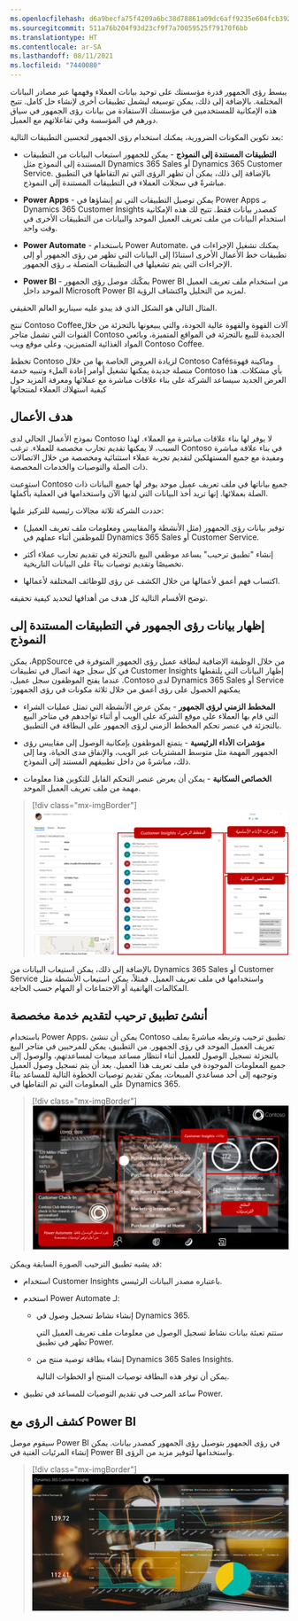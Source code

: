 ```yaml
---
ms.openlocfilehash: d6a9becfa75f4209a6bc38d78861a09dc6aff9235e604fcb3928b8b8b9f4bfea
ms.sourcegitcommit: 511a76b204f93d23cf9f7a70059525f79170f6bb
ms.translationtype: HT
ms.contentlocale: ar-SA
ms.lasthandoff: 08/11/2021
ms.locfileid: "7440080"
---
```

يبسط رؤى الجمهور قدرة مؤسستك على توحيد بيانات العملاء وفهمها عبر مصادر البيانات المختلفة.
بالإضافة إلى ذلك، يمكن توسيعه ليشمل تطبيقات أخرى لإنشاء حل كامل. تتيح هذه الإمكانية للمستخدمين في مؤسستك الاستفادة من بيانات رؤى الجمهور في سياق دورهم في المؤسسة وفي تفاعلاتهم مع العميل.

بعد تكوين المكونات الضرورية، يمكنك استخدام رؤى الجمهور لتحسين التطبيقات التالية:

- **التطبيقات المستندة إلى النموذج** - يمكن للجمهور استيعاب البيانات من التطبيقات المستندة إلى النموذج مثل Dynamics 365 Sales أو Dynamics 365 Customer Service. بالإضافة إلى ذلك، يمكن أن تظهر الرؤى التي تم التقاطها في التطبيق مباشرةً في سجلات العملاء في التطبيقات المستندة إلى النموذج.

- **Power Apps** - يمكن توصيل التطبيقات التي تم إنشاؤها في Power Apps بـ Dynamics 365 Customer Insights كمصدر بيانات فقط. تتيح لك هذه الإمكانية استخدام البيانات من ملف تعريف العميل الموحد والبيانات من التطبيقات الأخرى في وقت واحد.

- **Power Automate** - باستخدام Power Automate، يمكنك تشغيل الإجراءات في تطبيقات خط الأعمال الأخرى استنادًا إلى البيانات التي تظهر من رؤى الجمهور أو إلى الإجراءات التي يتم تشغيلها في التطبيقات المتصلة بـ رؤى الجمهور.

- **Power BI** - يمكّنك موصل رؤى الجمهور Power BI من استخدام ملف تعريف العميل الموحد داخل Microsoft Power BI لمزيد من التحليل واكتشاف الرؤية.

المثال التالي هو الشكل الذي قد يبدو عليه سيناريو العالم الحقيقي.

تنتج Contoso Coffeeآلات القهوة والقهوة عالية الجودة، والتي يبيعونها بالتجزئة من خلال القنوات التي تشمل متاجر Contoso الجديدة للبيع بالتجزئة في المواقع المتميزة، وبائعي المواد الغذائية المتميزين، وعلى موقع ويب Contoso Coffee.

تخطط Contoso لزيادة العروض الخاصة بها من خلال Contoso Cafésوماكينة قهوة متصلة جديدة يمكنها تشغيل أوامر إعادة الملء وتنبيه خدمة Contoso بأي مشكلات. هذا العرض الجديد سيساعد الشركة على بناء علاقات مباشرة مع عملائها ومعرفة المزيد حول كيفية استهلاك العملاء لمنتجاتها

## <a name="business-objective"></a>هدف الأعمال

نموذج الأعمال الحالي لدى Contoso لا يوفر لها بناء علاقات مباشرة مع العملاء. لهذا السبب، لا يمكنها تقديم تجارب مخصصة للعملاء. ترغب Contoso في بناء علاقة مباشرة ومفيدة مع جميع المستهلكين لتقديم تجربة عملاء استثنائية ومخصصة‬ من خلال الاتصالات ذات الصلة والتوصيات والخدمات المخصصة‬.

استوعبت Contoso جميع بياناتها في ملف تعريف عميل موحد يوفر لها جميع البيانات ذات الصلة بعملائها.
إنها تريد أخذ البيانات التي لديها الآن واستخدامها في العملية بأكملها.

حددت الشركة ثلاثة مجالات رئيسية للتركيز عليها:

- توفير بيانات رؤى الجمهور (مثل الأنشطة والمقاييس ومعلومات ملف تعريف العميل) للموظفين أثناء عملهم في Dynamics 365 Sales أو Customer Service.

- إنشاء "تطبيق ترحيب" يساعد موظفي البيع بالتجزئة في تقديم تجارب عملاء أكثر تخصيصًا وتقديم توصيات بناءً على البيانات التاريخية.

- اكتساب فهم أعمق لأعمالها من خلال الكشف عن رؤى للوظائف المختلفة لأعمالها.

توضح الأقسام التالية كل هدف من أهدافها لتحديد كيفية تحقيقه.

## <a name="surface-audience-insights-data-in-model-driven-applications"></a>إظهار بيانات رؤى الجمهور في التطبيقات المستندة إلى النموذج

من خلال ‏‫الوظيفة الإضافية لبطاقة عميل رؤى الجمهور المتوفرة في AppSource، يمكن إظهار البيانات التي يلتقطها Customer Insights في كل سجل جهة اتصال في تطبيقات Service أو Dynamics 365 Sales لدى Contoso. عندما يفتح الموظفون سجل عميل، يمكنهم الحصول على رؤى أعمق من خلال ثلاثة مكونات في رؤى الجمهور:

- **المخطط الزمني لرؤى الجمهور** - يمكن عرض الأنشطة التي تمثل عمليات الشراء التي قام بها العملاء على موقع الشركة على الويب أو أثناء تواجدهم في متاجر البيع بالتجزئة في عنصر تحكم المخطط الزمني لرؤى الجمهور على البطاقة في التطبيق.

- **مؤشرات الأداء الرئيسية** - يتمتع الموظفون بإمكانية الوصول إلى مقاييس رؤى الجمهور المهمة مثل متوسط المشتريات عبر الويب، والإنفاق مدى الحياة، وما إلى ذلك، مباشرةً من داخل تطبيقهم المستند إلى النموذج.

- **‏‫الخصائص السكانية‬** - يمكن أن يعرض عنصر التحكم القابل للتكوين هذا معلومات مهمة من ملف تعريف العميل الموحد.

> [!div class="mx-imgBorder"]
> [![لقطة شاشة للجدول الزمني ومؤشرات الأداء الرئيسية والخصائص السكانية في Customer Insights.](../media/wci-7-01.png)](../media/wci-7-01.png#lightbox)

بالإضافة إلى ذلك، يمكن استيعاب البيانات من Dynamics 365 Sales أو Customer Service واستخدامها في ملف تعريف العميل. فمثلاً، يمكن استيعاب الأنشطة مثل المكالمات الهاتفية أو الاجتماعات أو المهام حسب الحاجة.

## <a name="create-a-greeter-app-to-deliver-personalized-service"></a>أنشئ تطبيق ترحيب لتقديم خدمة مخصصة

باستخدام Power Apps، يمكن أن تنشئ Contoso تطبيق ترحيب وتربطه مباشرةً بملف تعريف العميل الموحد في رؤى الجمهور. من التطبيق، يمكن للمرحبين في متاجر البيع بالتجزئة تسجيل الوصول للعميل أثناء انتظار مساعد مبيعات لمساعدتهم، والوصول إلى جميع المعلومات الموجودة في ملف تعريف هذا العميل. بعد أن يتم تسجيل وصول العميل وتوجيهه إلى أحد مساعدي المبيعات، يمكن تقديم توصيات الخطوة التالية للمساعد بناءً على المعلومات التي تم التقاطها في Dynamics
365.

> [!div class="mx-imgBorder"]
> [![لقطة شاشة لتطبيق الترحيب مع تمييز الميزات.](../media/wci-7-02.png)](../media/wci-7-02.png#lightbox)

قد يشبه تطبيق الترحيب الصورة السابقة ويمكن:

- استخدام Customer Insights باعتباره مصدر البيانات الرئيسي.

- استخدم Power Automate لـ:

  - إنشاء نشاط تسجيل وصول في Dynamics 365.

    ستتم تعبئة بيانات نشاط تسجيل الوصول من معلومات ملف تعريف العميل التي تظهر في تطبيق Power.

  - إنشاء بطاقة توصية منتج من Dynamics 365 Sales Insights.

    يمكن أن توفر هذه البطاقة توصيات المنتج أو الخطوات التالية.

- ساعد المرحب في تقديم التوصيات للمساعد في تطبيق Power.

## <a name="uncover-insights-with-power-bi"></a>كشف الرؤى مع Power BI

سيقوم موصل Power BI في رؤى الجمهور بتوصيل رؤى الجمهور كمصدر بيانات. يمكن إنشاء المرئيات الغنية في Power BI واستخدامها لتوفير مزيد من الرؤى.

> [!div class="mx-imgBorder"]
> [![لقطة شاشة لمرئيات Power BI التي تم إنشاؤها باستخدام موصل Customer Insights Power BI.](../media/wci-7-03.png)](../media/wci-7-03.png#lightbox)
